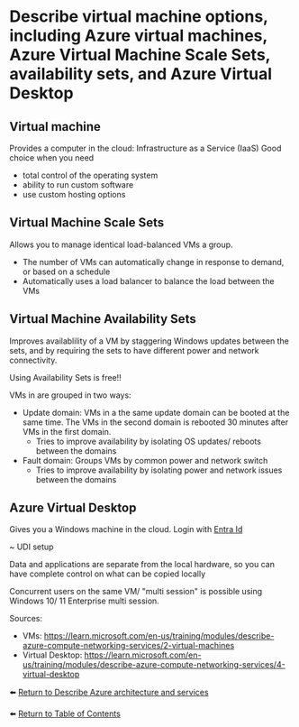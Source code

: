 # Describe virtual machine options, including Azure virtual machines, Azure Virtual Machine Scale Sets, availability sets, and Azure Virtual Desktop

## Virtual machine
Provides a computer in the cloud: Infrastructure as a Service (IaaS)
Good choice when you need

* total control of the operating system
* ability to run custom software
* use custom hosting options

## Virtual Machine Scale Sets
Allows you to manage identical load-balanced VMs a group.
* The number of VMs can automatically change in response to demand, or based on a schedule
* Automatically uses a load balancer to balance the load between the VMs

## Virtual Machine Availability Sets
Improves availablility of a VM by staggering Windows updates between the sets, and by requiring the sets to have different power and network connectivity.

Using Availability Sets is free!!

VMs in are grouped in two ways:
* Update domain: VMs in a the same update domain can be booted at the same time. The VMs in the second domain is rebooted 30 minutes after VMs in the first domain.
   * Tries to improve availability by isolating OS updates/ reboots between the domains
* Fault domain: Groups VMs by common power and network switch
   *  Tries to improve availability by isolating power and network issues between the domains

## Azure Virtual Desktop
Gives you a Windows machine in the cloud.
Login with [Entra Id](41-Describe-directory-services-in-Azure-including-Microsoft-Entra-ID-and-Microsoft-Entra-Domain-Services.md)

~ UDI setup

Data and applications are separate from the local hardware, so you can have complete control on what can be copied locally

Concurrent users on the same VM/ "multi session" is possible using Windows 10/ 11 Enterprise multi session.

Sources: 
* VMs: https://learn.microsoft.com/en-us/training/modules/describe-azure-compute-networking-services/2-virtual-machines
* Virtual Desktop: https://learn.microsoft.com/en-us/training/modules/describe-azure-compute-networking-services/4-virtual-desktop

⬅️ [Return to Describe Azure architecture and services](README.md)

⬅️ [Return to Table of Contents](../README.md)